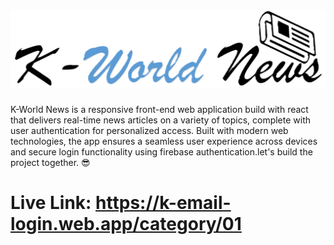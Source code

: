 # <img src="./src/assets/logo.png">

K-World News is a responsive front-end web application build with react that delivers real-time news articles on a variety of topics, complete with user authentication for personalized access. Built with modern web technologies, the app ensures a seamless user experience across devices and secure login functionality using firebase authentication.let's build the project together. 😎


# Live Link: https://k-email-login.web.app/category/01